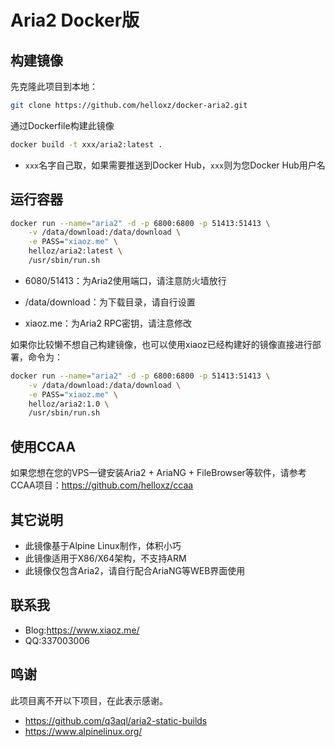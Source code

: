 # Aria2 Docker版

## 构建镜像

先克隆此项目到本地：

```bash
git clone https://github.com/helloxz/docker-aria2.git
```

通过Dockerfile构建此镜像

```bash
docker build -t xxx/aria2:latest .
```

* `xxx`名字自己取，如果需要推送到Docker Hub，`xxx`则为您Docker Hub用户名



## 运行容器

```bash
docker run --name="aria2" -d -p 6800:6800 -p 51413:51413 \
    -v /data/download:/data/download \
    -e PASS="xiaoz.me" \
    helloz/aria2:latest \
    /usr/sbin/run.sh
```

* 6080/51413：为Aria2使用端口，请注意防火墙放行

* /data/download：为下载目录，请自行设置

* xiaoz.me：为Aria2 RPC密钥，请注意修改

  

如果你比较懒不想自己构建镜像，也可以使用xiaoz已经构建好的镜像直接进行部署，命令为：

```bash
docker run --name="aria2" -d -p 6800:6800 -p 51413:51413 \
    -v /data/download:/data/download \
    -e PASS="xiaoz.me" \
    helloz/aria2:1.0 \
    /usr/sbin/run.sh
```



## 使用CCAA

如果您想在您的VPS一键安装Aria2 + AriaNG + FileBrowser等软件，请参考CCAA项目：https://github.com/helloxz/ccaa



## 其它说明

* 此镜像基于Alpine Linux制作，体积小巧
* 此镜像适用于X86/X64架构，不支持ARM
* 此镜像仅包含Aria2，请自行配合AriaNG等WEB界面使用



## 联系我

* Blog:https://www.xiaoz.me/
* QQ:337003006



## 鸣谢

此项目离不开以下项目，在此表示感谢。

* https://github.com/q3aql/aria2-static-builds
* https://www.alpinelinux.org/